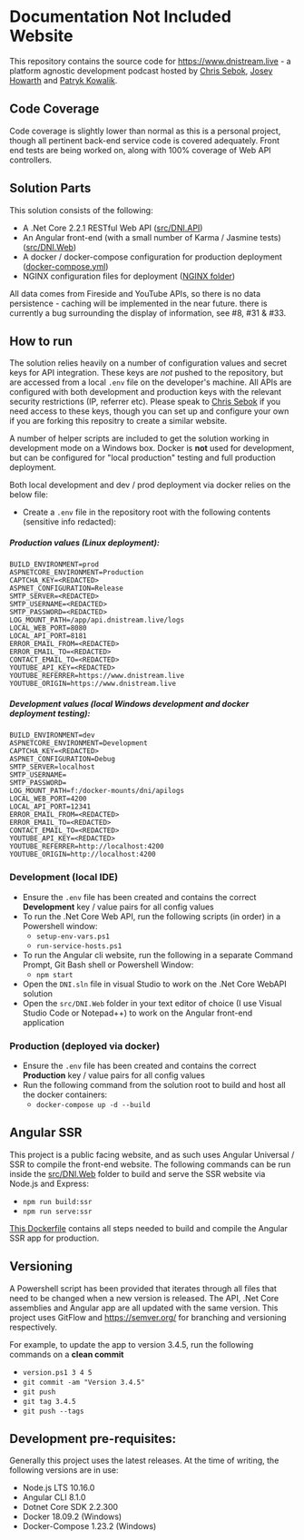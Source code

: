 # Documentation Not Included Website

This repository contains the source code for https://www.dnistream.live - a platform agnostic development podcast hosted by [Chris Sebok](https://github.com/Bidthedog), [Josey Howarth](https://github.com/sudomistress) and [Patryk Kowalik](https://github.com/imrooniel).

## Code Coverage

Code coverage is slightly lower than normal as this is a personal project, though all pertinent back-end service code is covered adequately. Front end tests are being worked on, along with 100% coverage of Web API controllers.

## Solution Parts

This solution consists of the following:

* A .Net Core 2.2.1 RESTful Web API ([src/DNI.API](src/DNI.API))
* An Angular front-end (with a small number of Karma / Jasmine tests) ([src/DNI.Web](src/DNI.Web))
* A docker / docker-compose configuration for production deployment ([docker-compose.yml](docker-compose.yml))
* NGINX configuration files for deployment ([NGINX folder](nginx))

All data comes from Fireside and YouTube APIs, so there is no data persistence - caching will be implemented in the near future. there is currently a bug surrounding the display of information, see #8, #31 & #33.

## How to run

The solution relies heavily on a number of configuration values and secret keys for API integration. These keys are *not* pushed to the repository, but are accessed from a local `.env` file on the developer's machine. All APIs are configured with both development and production keys with the relevant security restrictions (IP, referrer etc). Please speak to [Chris Sebok](https://github.com/Bidthedog) if you need access to these keys, though you can set up and configure your own if you are forking this repositry to create a similar website.

A number of helper scripts are included to get the solution working in development mode on a Windows box. Docker is **not** used for development, but can be configured for "local production" testing and full production deployment.

Both local development and dev / prod deployment via docker relies on the below file:

* Create a `.env` file in the repository root with the following contents (sensitive info redacted):

##### Production values (Linux deployment):
```
BUILD_ENVIRONMENT=prod
ASPNETCORE_ENVIRONMENT=Production
CAPTCHA_KEY=<REDACTED>
ASPNET_CONFIGURATION=Release
SMTP_SERVER=<REDACTED>
SMTP_USERNAME=<REDACTED>
SMTP_PASSWORD=<REDACTED>
LOG_MOUNT_PATH=/app/api.dnistream.live/logs
LOCAL_WEB_PORT=8080
LOCAL_API_PORT=8181
ERROR_EMAIL_FROM=<REDACTED>
ERROR_EMAIL_TO=<REDACTED>
CONTACT_EMAIL_TO=<REDACTED>
YOUTUBE_API_KEY=<REDACTED>
YOUTUBE_REFERRER=https://www.dnistream.live
YOUTUBE_ORIGIN=https://www.dnistream.live
```
##### Development values (local Windows development and docker deployment testing):
```
BUILD_ENVIRONMENT=dev
ASPNETCORE_ENVIRONMENT=Development
CAPTCHA_KEY=<REDACTED>
ASPNET_CONFIGURATION=Debug
SMTP_SERVER=localhost
SMTP_USERNAME=
SMTP_PASSWORD=
LOG_MOUNT_PATH=f:/docker-mounts/dni/apilogs
LOCAL_WEB_PORT=4200
LOCAL_API_PORT=12341
ERROR_EMAIL_FROM=<REDACTED>
ERROR_EMAIL_TO=<REDACTED>
CONTACT_EMAIL_TO=<REDACTED>
YOUTUBE_API_KEY=<REDACTED>
YOUTUBE_REFERRER=http://localhost:4200
YOUTUBE_ORIGIN=http://localhost:4200
```

### Development (local IDE)

* Ensure the `.env` file has been created and contains the correct **Development** key / value pairs for all config values
* To run the .Net Core Web API, run the following scripts (in order) in a Powershell window:
    * `setup-env-vars.ps1`
    * `run-service-hosts.ps1`
* To run the Angular cli website, run the following in a separate Command Prompt, Git Bash shell or Powershell Window:
    * `npm start`
* Open the `DNI.sln` file in visual Studio to work on the .Net Core WebAPI solution
* Open the `src/DNI.Web` folder in your text editor of choice (I use Visual Studio Code or Notepad++) to work on the Angular front-end application

### Production (deployed via docker)

* Ensure the `.env` file has been created and contains the correct **Production** key / value pairs for all config values
* Run the following command from the solution root to build and host all the docker containers:
    * `docker-compose up -d --build`

## Angular SSR

This project is a public facing website, and as such uses Angular Universal / SSR to compile the front-end website. The following commands can be run inside the [src/DNI.Web](src/DNI.Web) folder to build and serve the SSR website via Node.js and Express:

* `npm run build:ssr`
* `npm run serve:ssr`

[This Dockerfile](src/DNI.Web/Dockerfile) contains all steps needed to build and compile the Angular SSR app for production.

## Versioning

A Powershell script has been provided that iterates through all files that need to be changed when a new version is released. The API, .Net Core assemblies and Angular app are all updated with the same version. This project uses GitFlow and https://semver.org/ for branching and versioning respectively.

For example, to update the app to version 3.4.5, run the following commands on a **clean commit**

* `version.ps1 3 4 5`
* `git commit -am "Version 3.4.5"`
* `git push`
* `git tag 3.4.5`
* `git push --tags`

## Development pre-requisites:

Generally this project uses the latest releases. At the time of writing, the following versions are in use:

* Node.js LTS 10.16.0
* Angular CLI 8.1.0
* Dotnet Core SDK 2.2.300
* Docker 18.09.2 (Windows)
* Docker-Compose 1.23.2 (Windows)